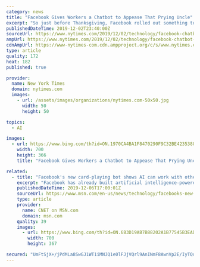 ```yaml
---
category: news
title: "Facebook Gives Workers a Chatbot to Appease That Prying Uncle"
excerpt: "So just before Thanksgiving, Facebook rolled out something to help its workers: a chatbot that would teach them official company answers for dealing with such thorny questions. If a relative asked how Facebook handled hate speech, for example, the chatbot — which is a simple piece of software that uses artificial intelligence to carry on a ..."
publishedDateTime: 2019-12-02T23:40:00Z
sourceUrl: https://www.nytimes.com/2019/12/02/technology/facebook-chatbot-workers.html
ampUrl: https://www.nytimes.com/2019/12/02/technology/facebook-chatbot-workers.amp.html
cdnAmpUrl: https://www-nytimes-com.cdn.ampproject.org/c/s/www.nytimes.com/2019/12/02/technology/facebook-chatbot-workers.amp.html
type: article
quality: 172
heat: 182
published: true

provider:
  name: New York Times
  domain: nytimes.com
  images:
    - url: /assets/images/organizations/nytimes.com-50x50.jpg
      width: 50
      height: 50

topics:
  - AI

images:
  - url: https://www.bing.com/th?id=ON.1970CA4BA1F8470290F9C32BE4235388
    width: 700
    height: 366
    title: "Facebook Gives Workers a Chatbot to Appease That Prying Uncle"

related:
  - title: "Facebook's new card-playing bot shows AI can work with others"
    excerpt: "Facebook has already built artificial intelligence-powered bots that can crush pros in popular games such as Texas Hold'Em poker and the board game Go. On Friday, the company's AI researchers said they've conquered another challenge: creating a bot that can achieve high scores in a card game called Hanabi that involves teamwork."
    publishedDateTime: 2019-12-06T17:00:01Z
    sourceUrl: https://www.msn.com/en-us/news/technology/facebooks-new-card-playing-bot-shows-ai-can-work-with-others/ar-BBXRfw2
    type: article
    provider:
      name: CNET on MSN.com
      domain: msn.com
    quality: 39
    images:
      - url: https://www.bing.com/th?id=ON.6B3D19AB7B88202A1B77545B3EAD172B
        width: 700
        height: 367

secured: "UmFtSjX+/jPdMLa8SwGJ1WT1iMNJQ1e0lFJjVQrl9AnINmF8AwnVp2E/IyTQdlESb8eRkBYczN5LSKsE9Hsk2zrlj8+paMurnrPrVBR1wTPO2tHtZBX9SrsdmXns/13rosztI+RCW11xckXYZoA0a27L8p45CLCJrVibyWeP3cB2mxxB7XmJfB9DvexLBF+rVRuFwcvS23HF3vIKMGiVf3CzwmTscq+Kg2xlmUUDi03hu2l1jvlU04WFAJxGzL8ENCm/5wCshfqMqvE15/jL5Q==;44lAI+qGmjOppT5QKbkwzg=="
---
```


